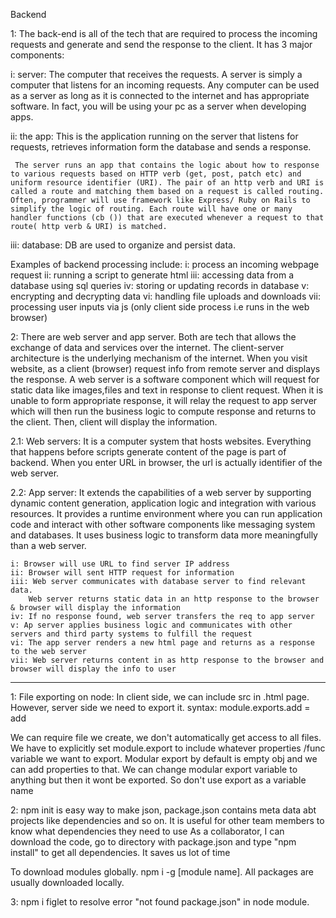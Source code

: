 Backend

1: The back-end is all of the tech that are required to process the incoming requests and generate and send the response to the client. It has 3 major components:

i: server: The computer that receives the requests. A server is simply a computer that listens for an incoming requests. Any computer can be used as a server as long as it is connected to the internet and has appropriate software. In fact, you will be using your pc as a server when developing apps.


ii: the app: This is the application running on the server that listens for requests, retrieves information form the database and sends a response.
    
     The server runs an app that contains the logic about how to response to various requests based on HTTP verb (get, post, patch etc) and uniform resource identifier (URI). The pair of an http verb and URI is called a route and matching them based on a request is called routing. Often, programmer will use framework like Express/ Ruby on Rails to simplify the logic of routing. Each route will have one or many handler functions (cb ()) that are executed whenever a request to that route( http verb & URI) is matched.

iii: database: DB are used to organize and persist data.

Examples of backend processing include: 
i: process an incoming webpage request
ii: running a script to generate html
iii: accessing data from a database using sql queries
iv: storing or updating records in database
v: encrypting and decrypting data
vi: handling file uploads and downloads
vii: processing user inputs via js (only client side process i.e runs in the web browser)


2: There are web server and app server. Both are tech that allows the exchange of data and services over the internet. The client-server architecture is the underlying mechanism of the internet. When you visit website, as a client (browser) request info from remote server and displays the response. A web server is a software component which will request for static data like images,files and text in response to client request. When it is unable to form appropriate response, it will relay the request to app server which will then run the business logic to compute response and returns to the client. Then, client will display the information.


2.1: Web servers: It is a computer system that hosts websites. Everything that happens before scripts generate content of the page is part of backend. When you enter URL in browser, the url is actually identifier of the web server.

2.2: App server: It extends the capabilities of a web server by supporting dynamic content generation, application logic and integration with various resources. It provides a runtime environment where you can run application code and interact with other software components like messaging system and databases. It uses business logic to transform data more meaningfully than a web server.

    i: Browser will use URL to find server IP address
    ii: Browser will sent HTTP request for information
    iii: Web server communicates with database server to find relevant data. 
        Web server returns static data in an http response to the browser & browser will display the information
    iv: If no response found, web server transfers the req to app server
    v: Ap server applies business logic and communicates with other servers and third party systems to fulfill the request
    vi: The app server renders a new html page and returns as a response to the web server
    vii: Web server returns content in as http response to the browser and browser will display the info to user


-----------

1: File exporting on node:
In client side, we can include src in .html page. However, server side we need to export it.
syntax: module.exports.add = add

We can require file we create, we don't automatically get access to all files. 
We have to explicitly set module.export to include whatever properties /func variable we want to export. 
Modular export by default is empty obj and we can add properties to that. 
We can change modular export variable to anything but then it wont be exported. So don't use export as a variable name

2: npm init is easy way to make json, package.json contains meta data abt projects like dependencies and so on. 
It is useful for other team members to know what dependencies they need to use
As a collaborator, I can download the code, go to directory with package.json and type "npm install" to get all dependencies. It saves us lot of time

To download modules globally. npm i -g [module name]. All packages are usually downloaded locally.

3: npm i figlet to resolve error "not found package.json" in node module.

